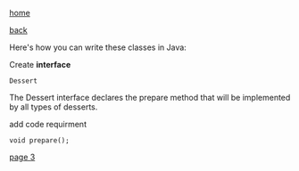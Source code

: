 [home](./page01.md)

[back](./page01.md)

Here's how you can write these classes in Java:

Create **interface**

```
Dessert
```

The Dessert interface declares the prepare method that will be implemented by all types of desserts.

add code requirment

```
void prepare();
```

[page 3](./page03.md)
